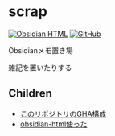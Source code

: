 # scrap

[![Obsidian HTML](https://github.com/H1rono/scrap/actions/workflows/obsidian-html.yml/badge.svg)](https://github.com/H1rono/scrap/actions/workflows/obsidian-html.yml) [![GitHub](https://img.shields.io/github/license/H1rono/scrap)](https://github.com/H1rono/scrap/blob/main/LICENSE)

Obsidianメモ置き場

雑記を置いたりする

## Children

- [このリポジトリのGHA構成](./gha-scrap.md)
- [obsidian-html使った](./obsidian-html.md)
